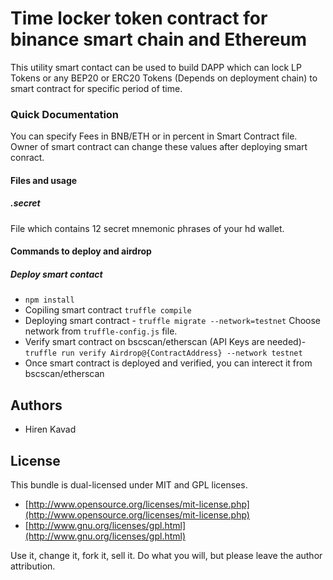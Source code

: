 # Time locker token contract for binance smart chain and Ethereum

This utility smart contact can be used to build DAPP which can lock LP Tokens or any BEP20 or ERC20 Tokens (Depends on deployment chain) to smart contract for specific period of time.

### Quick Documentation
You can specify Fees in BNB/ETH or in percent in Smart Contract file. Owner of smart contract can change these values after deploying smart conract.

#### Files and usage
##### .secret
File which contains 12 secret mnemonic phrases of your hd wallet.

#### Commands to deploy and airdrop

##### Deploy smart contact
 - ```npm install```
 - Copiling smart contract ```truffle compile```
 - Deploying smart contract - ```truffle migrate --network=testnet``` Choose network from ```truffle-config.js``` file.
 - Verify smart contract on bscscan/etherscan (API Keys are needed)- ```truffle run verify Airdrop@{ContractAddress} --network testnet```
 - Once smart contract is deployed and verified, you can interect it from bscscan/etherscan

## Authors

* Hiren Kavad

## License

This bundle is dual-licensed under MIT and GPL licenses.

* [http://www.opensource.org/licenses/mit-license.php](http://www.opensource.org/licenses/mit-license.php)
* [http://www.gnu.org/licenses/gpl.html](http://www.gnu.org/licenses/gpl.html)

Use it, change it, fork it, sell it. Do what you will, but please leave the author attribution.

